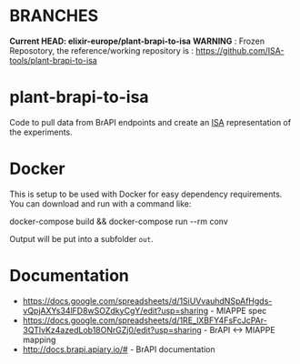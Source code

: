 # BRANCHES
**Current HEAD: elixir-europe/plant-brapi-to-isa**
**WARNING** : Frozen Reposotory, the reference/working repository is : https://github.com/ISA-tools/plant-brapi-to-isa

# plant-brapi-to-isa

Code to pull data from BrAPI endpoints and create an [ISA](http://isa-tools.org) representation of the experiments. 

Docker
======

This is setup to be used with Docker for easy dependency requirements. You can download and run with a command like:

docker-compose build && docker-compose run --rm conv

Output will be put into a subfolder `out`.

Documentation
=============

 * https://docs.google.com/spreadsheets/d/1SiUVvauhdNSpAfHgds-vQpjAXYs34lFD8wSOZdkyCgY/edit?usp=sharing - MIAPPE spec
 * https://docs.google.com/spreadsheets/d/1RE_lXBFY4FsFcJcPAr-3QTlvKz4azedLob18ONrGZj0/edit?usp=sharing - BrAPI <-> MIAPPE mapping
 * http://docs.brapi.apiary.io/# - BrAPI documentation
